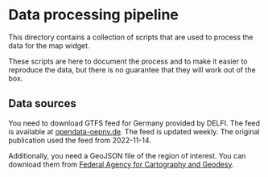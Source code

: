 # Data processing pipeline

This directory contains a collection of scripts that are used to process the data for the map widget.

These scripts are here to document the process and to make it easier to reproduce the data, but there is no guarantee that they will work out of the box.

## Data sources

You need to download GTFS feed for Germany provided by DELFI. The feed is available at [opendata-oepnv.de](https://www.opendata-oepnv.de/ht/de/organisation/delfi/startseite?tx_vrrkit_view%5Bdataset_name%5D=deutschlandweite-sollfahrplandaten-gtfs&tx_vrrkit_view%5Baction%5D=details&tx_vrrkit_view%5Bcontroller%5D=View). The feed is updated weekly. The original publication used the feed from 2022-11-14.

Additionally, you need a GeoJSON file of the region of interest. You can download them from [Federal Agency for Cartography and Geodesy](https://gdz.bkg.bund.de/index.php/default/digitale-geodaten/verwaltungsgebiete/verwaltungsgebiete-1-250-000-stand-01-01-vg250-01-01.html).
